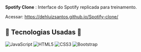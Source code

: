 **Spotify Clone** :
Interface do Spotify replicada para treinamento.

Acessar: <a href=" https://github.com/DehLuizSantos/"> https://dehluizsantos.github.io/Spotify-clone/</a>

## :hammer: **Tecnologias Usadas** :wrench:
![JavaScript](https://img.shields.io/badge/-JavaScript-black?style=flat-square&logo=javascript)
![HTML5](https://img.shields.io/badge/-HTML5-E34F26?style=flat-square&logo=html5&logoColor=white)
![CSS3](https://img.shields.io/badge/-CSS3-1572B6?style=flat-square&logo=css3)
![Bootstrap](https://img.shields.io/badge/-Bootstrap-563D7C?style=flat-square&logo=bootstrap)
